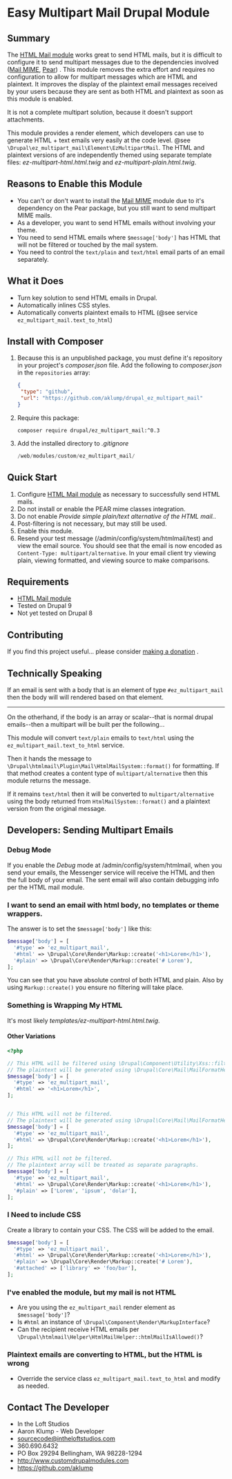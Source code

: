 # Easy Multipart Mail Drupal Module

## Summary

The [HTML Mail module](https://www.drupal.org/project/htmlmail) works great to send HTML mails, but it is difficult to configure it to send multipart messages due to the dependencies involved ([Mail MIME](https://www.drupal.org/project/mailmime), [Pear](https://pear.php.net/package/Mail_Mime)) . This module removes the extra effort and requires no configuration to allow for multipart messages which are HTML and plaintext. It improves the display of the plaintext email messages received by your users because they are sent as both HTML and plaintext as soon as this module is enabled.

It is not a complete multipart solution, because it doesn't support attachments.

This module provides a render element, which developers can use to generate HTML + text emails very easily at the code level. @see `\Drupal\ez_multipart_mail\Element\EzMultipartMail`. The HTML and plaintext versions of are independently themed using separate template files: _ez-multipart-html.html.twig_ and _ez-multipart-plain.html.twig_.

## Reasons to Enable this Module

* You can't or don't want to install the [Mail MIME](https://www.drupal.org/project/mailmime) module due to it's dependency on the Pear package, but you still want to send multipart MIME mails.
* As a developer, you want to send HTML emails without involving your theme.
* You need to send HTML emails where `$message['body']` has HTML that will not be filtered or touched by the mail system.
* You need to control the `text/plain` and `text/html` email parts of an email separately.

## What it Does

* Turn key solution to send HTML emails in Drupal.
* Automatically inlines CSS styles.
* Automatically converts plaintext emails to HTML (@see service `ez_multipart_mail.text_to_html`)

## Install with Composer

1. Because this is an unpublished package, you must define it's repository in
   your project's _composer.json_ file. Add the following to _composer.json_ in
   the `repositories` array:
   
    ```json
    {
     "type": "github",
     "url": "https://github.com/aklump/drupal_ez_multipart_mail"
    }
    ```
1. Require this package:
   
    ```
    composer require drupal/ez_multipart_mail:^0.3
    ```
1. Add the installed directory to _.gitignore_
   
   ```php
   /web/modules/custom/ez_multipart_mail/
   ```

## Quick Start

1. Configure [HTML Mail module](https://www.drupal.org/project/htmlmail) as necessary to successfully send HTML mails.
2. Do not install or enable the PEAR mime classes integration.
3. Do not enable _Provide simple plain/text alternative of the HTML mail._.
4. Post-filtering is not necessary, but may still be used.
6. Enable this module.
7. Resend your test message (/admin/config/system/htmlmail/test) and view the email source. You should see that the email is now encoded as `Content-Type: multipart/alternative`. In your email client try viewing plain, viewing formatted, and viewing source to make comparisons.

## Requirements

* [HTML Mail module](https://www.drupal.org/project/htmlmail)
* Tested on Drupal 9
* Not yet tested on Drupal 8

## Contributing

If you find this project useful... please consider [making a donation](https://www.paypal.com/cgi-bin/webscr?cmd=_s-xclick&hosted_button_id=4E5KZHDQCEUV8&item_name=Gratitude%20for%20aklump%2Fez_multipart_mail)
.

## Technically Speaking

If an email is sent with a body that is an element of type `#ez_multipart_mail` then the body will will rendered based on that element.

---
On the otherhand, if the body is an array or scalar--that is normal drupal emails--then a multipart will be built per the following...

This module will convert `text/plain` emails to `text/html` using the `ez_multipart_mail.text_to_html` service.

Then it hands the message to `\Drupal\htmlmail\Plugin\Mail\HtmlMailSystem::format()` for formatting. If that method creates a content type of `multipart/alternative` then this module returns the message.

If it remains `text/html` then it will be converted to `multipart/alternative` using the body returned from `HtmlMailSystem::format()` and a plaintext version from the original message.

## Developers: Sending Multipart Emails

### Debug Mode

If you enable the _Debug_ mode at /admin/config/system/htmlmail, when you send your emails, the Messenger service will receive the HTML and then the full body of your email. The sent email will also contain debugging info per the HTML mail module.

### I want to send an email with html body, no templates or theme wrappers.

The answer is to set the `$message['body']` like this:

```php
$message['body'] = [
  '#type' => 'ez_multipart_mail',
  '#html' => \Drupal\Core\Render\Markup::create('<h1>Lorem</h1>'),
  '#plain' => \Drupal\Core\Render\Markup::create('# Lorem'),
];
```

You can see that you have absolute control of both HTML and plain. Also by using `Markup::create()` you ensure no filtering will take place.

### Something is Wrapping My HTML

It's most likely _templates/ez-multipart-html.html.twig_.

#### Other Variations

```php
<?php

// This HTML will be filtered using \Drupal\Component\Utility\Xss::filter().
// The plaintext will be generated using \Drupal\Core\Mail\MailFormatHelper::htmlToText().
$message['body'] = [
  '#type' => 'ez_multipart_mail',
  '#html' => '<h1>Lorem</h1>',
];


// This HTML will not be filtered.
// The plaintext will be generated using \Drupal\Core\Mail\MailFormatHelper::htmlToText().
$message['body'] = [
  '#type' => 'ez_multipart_mail',
  '#html' => \Drupal\Core\Render\Markup::create('<h1>Lorem</h1>'),
];

// This HTML will not be filtered.
// The plaintext array will be treated as separate paragraphs.
$message['body'] = [
  '#type' => 'ez_multipart_mail',
  '#html' => \Drupal\Core\Render\Markup::create('<h1>Lorem</h1>'),
  '#plain' => ['Lorem', 'ipsum', 'dolar'],
];
```

### I Need to include CSS

Create a library to contain your CSS. The CSS will be added to the email.

```php
$message['body'] = [
  '#type' => 'ez_multipart_mail',
  '#html' => \Drupal\Core\Render\Markup::create('<h1>Lorem</h1>'),
  '#plain' => \Drupal\Core\Render\Markup::create('# Lorem'),
  '#attached' => ['library' => 'foo/bar'],
];
```

### I've enabled the module, but my mail is not HTML

* Are you using the `ez_multipart_mail` render element as `$message['body']`?
* Is `#html` an instance of `\Drupal\Component\Render\MarkupInterface`?
* Can the recipient receive HTML emails per `\Drupal\htmlmail\Helper\HtmlMailHelper::htmlMailIsAllowed()`?

### Plaintext emails are converting to HTML, but the HTML is wrong

* Override the service class `ez_multipart_mail.text_to_html` and modify as needed.


## Contact The Developer

* In the Loft Studios
* Aaron Klump - Web Developer
* sourcecode@intheloftstudios.com
* 360.690.6432
* PO Box 29294 Bellingham, WA 98228-1294
* <http://www.customdrupalmodules.com>
* <https://github.com/aklump>
